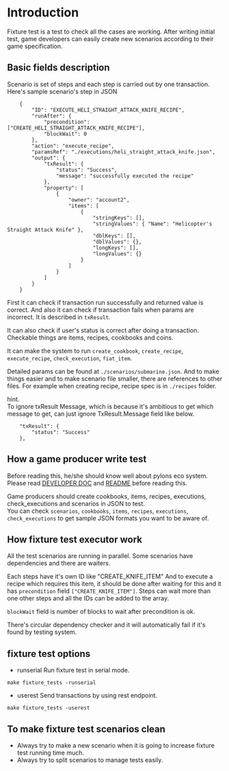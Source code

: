# Introduction

Fixture test is a test to check all the cases are working.
After writing initial test, game developers can easily create new scenarios according to their game specification.

## Basic fields description

Scenario is set of steps and each step is carried out by one transaction.  
Here's sample scenario's step in JSON

```
    {
        "ID": "EXECUTE_HELI_STRAIGHT_ATTACK_KNIFE_RECIPE",        
        "runAfter": {
            "precondition": ["CREATE_HELI_STRAIGHT_ATTACK_KNIFE_RECIPE"],
            "blockWait": 0
        },
        "action": "execute_recipe",
        "paramsRef": "./executions/heli_straight_attack_knife.json",
        "output": {
            "txResult": {
                "status": "Success",
                "message": "successfully executed the recipe"
            },
            "property": [
                {
                    "owner": "account2",
                    "items": [
                        {
                            "stringKeys": [],
                            "stringValues": { "Name": "Helicopter's Straight Attack Knife" },
                            "dblKeys": [],
                            "dblValues": {},
                            "longKeys": [],
                            "longValues": {}
                        }
                    ]
                }
            ]
        }
    }
```

First it can check if transaction run successfully and returned value is correct.
And also it can check if transaction fails when params are incorrect.
It is described in `txResult`.

It can also check if user's status is correct after doing a transaction.
Checkable things are items, recipes, cookbooks and coins.

It can make the system to run `create_cookbook`, `create_recipe`, `execute_recipe`, `check_execution`, `fiat_item`.

Detailed params can be found at `./scenarios/submarine.json`.
And to make things easier and to make scenario file smaller, there are references to other files.
For example when creating recipe, recipe spec is in `./recipes` folder.

hint.  
To ignore txResult Message, which is because it's ambitious to get which message to get, can just ignore TxResult.Message field like below.
```
    "txResult": {
        "status": "Success"
    },
```

## How a game producer write test 

Before reading this, he/she should know well about pylons eco system. Please read [DEVELOPER DOC](https://github.com/Pylons-tech/pylons/blob/master/DEVELOPER_DOC.md) and [README](https://github.com/Pylons-tech/pylons/blob/master/README.md) before reading this.

Game producers should create cookbooks, items, recipes, executions, check_executions and scenarios in JSON to test.  
You can check `scenarios`, `cookbooks`, `items`, `recipes`, `executions`, `check_executions` to get sample JSON formats you want to be aware of.

## How fixture test executor work

All the test scenarios are running in parallel. Some scenarios have dependencies and there are waiters.

Each steps have it's own ID like "CREATE_KNIFE_ITEM"
And to execute a recipe which requires this item, it should be done after waiting for this and it has `precondition` field `["CREATE_KNIFE_ITEM"]`.
Steps can wait more than one other steps and all the IDs can be added to the array.

`blockWait` field is number of blocks to wait after precondition is ok.

There's circular dependency checker and it will automatically fail if it's found by testing system.

## fixture test options

- runserial
Run fixture test in serial mode.
```
make fixture_tests -runserial
```

- userest
Send transactions by using rest endpoint.
```
make fixture_tests -userest
```

## To make fixture test scenarios clean

- Always try to make a new scenario when it is going to increase fixture test running time much.
- Always try to split scenarios to manage tests easily. 